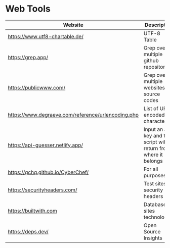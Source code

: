 # Web Tools

| Website | Description | 
| --- | --- |
| https://www.utf8-chartable.de/ | UTF-8 Table |
| https://grep.app/ | Grep over multiple github repositories | 
| https://publicwww.com/ | Grep over multiple websites source codes | 
| https://www.degraeve.com/reference/urlencoding.php | List of URL encoded characters |   
| https://api-guesser.netlify.app/ | Input an api key and the script will return from where it belongs |  
| https://gchq.github.io/CyberChef/ | For all purposes | 
| https://securityheaders.com/ | Test sites for security headers | 
| https://builtwith.com | Database of sites technologies | 
| https://deps.dev/ | Open Source Insights |
